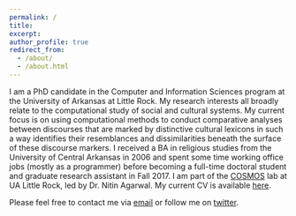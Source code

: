```yaml
---
permalink: /
title: 
excerpt: 
author_profile: true
redirect_from: 
  - /about/
  - /about.html
---
```


I am a PhD candidate in the Computer and Information Sciences program at the University of Arkansas at Little Rock. My research interests all broadly relate to the computational study of social and cultural systems. My current focus is on using computational methods to conduct comparative analyses between discourses that are marked by distinctive cultural lexicons in such a way identifies their resemblances and dissimilarities beneath the surface of these discourse markers. I received a BA in religious studies from the University of Central Arkansas in 2006 and spent some time working office jobs (mostly as a programmer) before becoming a full-time doctoral student and graduate research assistant in Fall 2017. I am part of the [COSMOS](http://cosmos.ualr.edu/) lab at UA Little Rock, led by Dr. Nitin Agarwal. My current CV is available [here](http://zacharykstine.github.io/files/20210317_cv.pdf).

Please feel free to contact me via [email](mailto:zkstine@ualr.edu) or follow me on [twitter](http://twitter.com/zacharykstine).

